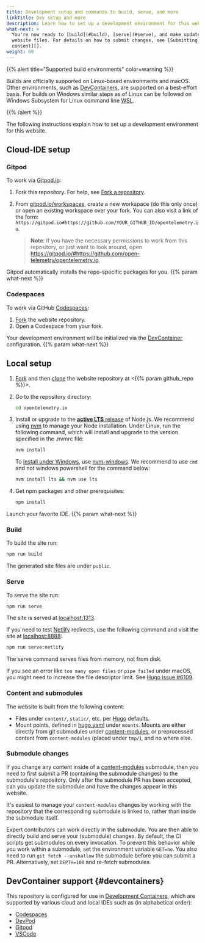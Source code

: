 ```yaml
---
title: Development setup and commands to build, serve, and more
linkTitle: Dev setup and more
description: Learn how to set up a development environment for this website.
what-next: >
  You're now ready to [build](#build), [serve](#serve), and make updates to
  website files. For details on how to submit changes, see [Submitting
  content][].
weight: 60
---
```


{{% alert title="Supported build environments" color=warning %}}

Builds are officially supported on Linux-based environments and macOS. Other
environments, such as [DevContainers](#devcontainers), are supported on a
best-effort basis. For builds on Windows similar steps as of Linux can be
followed on Windows Subsystem for Linux command line [WSL][windows-wsl].

{{% /alert %}}

The following instructions explain how to set up a development environment for
this website.

## Cloud-IDE setup

### Gitpod

To work via [Gitpod.io]:

1.  Fork this repository. For help, see [Fork a repository][fork].
2.  From [gitpod.io/workspaces], create a new workspace (do this only once) or
    open an existing workspace over your fork. You can also visit a link of the
    form:
    `https://gitpod.io#https://github.com/YOUR_GITHUB_ID/opentelemetry.io`.

    > **Note**: If you have the necessary permissions to work from this
    > repository, or just want to look around, open
    > <https://gitpod.io/#https://github.com/open-telemetry/opentelemetry.io>.

Gitpod automatically installs the repo-specific packages for you.
{{% param what-next %}}

### Codespaces

To work via GitHub [Codespaces]:

1. [Fork] the website repository.
2. Open a Codespace from your fork.

Your development environment will be initialized via the
[DevContainer](#devcontainers) configuration. {{% param what-next %}}

## Local setup

1.  [Fork] and then [clone] the website repository at
    <{{% param github_repo %}}>.
2.  Go to the repository directory:

    ```sh
    cd opentelemetry.io
    ```

3.  Install or upgrade to the [**active LTS** release][nodejs-rel] of Node.js.
    We recommend using [nvm] to manage your Node installation. Under Linux, run
    the following command, which will install and upgrade to the version
    specified in the .nvmrc file:

    ```sh
    nvm install
    ```

    To [install under Windows][nodejs-win], use [nvm-windows].
    We recommend to use `cmd` and not windows powershell for the command below:

    ```cmd
    nvm install lts && nvm use lts
    ```

5.  Get npm packages and other prerequisites:

    ```sh
    npm install
    ```

Launch your favorite IDE. {{% param what-next %}}

### Build

To build the site run:

```sh
npm run build
```

The generated site files are under `public`.

### Serve

To serve the site run:

```sh
npm run serve
```

The site is served at [localhost:1313].

If you need to test [Netlify] redirects, use the following command and visit the
site at [localhost:8888]:

```sh
npm run serve:netlify
```

The serve command serves files from memory, not from disk.

If you see an error like `too many open files` or `pipe failed` under macOS, you
might need to increase the file descriptor limit. See
[Hugo issue #6109](https://github.com/gohugoio/hugo/issues/6109).

### Content and submodules

The website is built from the following content:

- Files under `content/`, `static/`, etc. per [Hugo] defaults.
- Mount points, defined in [hugo.yaml] under `mounts`. Mounts are either
  directly from git submodules under [content-modules], or preprocessed content
  from `content-modules` (placed under `tmp/`), and no where else.

[hugo.yaml]:
  https://github.com/open-telemetry/opentelemetry.io/blob/main/hugo.yaml
[content-modules]:
  https://github.com/open-telemetry/opentelemetry.io/tree/main/content-modules

### Submodule changes

If you change any content inside of a [content-modules] submodule, then you need
to first submit a PR (containing the submodule changes) to the submodule's
repository. Only after the submodule PR has been accepted, can you update the
submodule and have the changes appear in this website.

It's easiest to manage your `content-modules` changes by working with the
repository that the corresponding submodule is linked to, rather than inside the
submodule itself.

Expert contributors can work directly in the submodule. You are then able to
directly build and serve your (submodule) changes. By default, the CI scripts
get submodules on every invocation. To prevent this behavior while you work
within a submodule, set the environment variable `GET=no`. You also need to run
`git fetch --unshallow` the submodule before you can submit a PR. Alternatively,
set `DEPTH=100` and re-fetch submodules.

## DevContainer support {#devcontainers}

This repository is configured for use in [Development
Containers][devcontainers], which are supported by various cloud and local IDEs
such as (in alphabetical order):

- [Codespaces][cs-devc]
- [DevPod](https://devpod.sh/docs/developing-in-workspaces/devcontainer-json)
- [Gitpod](https://www.gitpod.io/docs/flex/configuration/devcontainer/overview)
- [VSCode](https://code.visualstudio.com/docs/devcontainers/containers#_installation)

[clone]:
  https://docs.github.com/en/repositories/creating-and-managing-repositories/cloning-a-repository
[codespaces]: https://docs.github.com/en/codespaces
[cs-devc]:
  https://docs.github.com/en/codespaces/setting-up-your-project-for-codespaces/adding-a-dev-container-configuration/introduction-to-dev-containers#about-dev-containers
[devcontainers]: https://containers.dev/
[fork]: https://docs.github.com/en/get-started/quickstart/fork-a-repo
[gitpod.io]: https://gitpod.io
[gitpod.io/workspaces]: https://gitpod.io/workspaces
[hugo]: https://gohugo.io
[localhost:1313]: http://localhost:1313
[localhost:8888]: http://localhost:8888
[netlify]: https://netlify.com
[nodejs-rel]: https://nodejs.org/en/about/previous-releases
[nodejs-win]:
  https://docs.microsoft.com/en-us/windows/dev-environment/javascript/nodejs-on-windows
[nvm]:
  https://github.com/nvm-sh/nvm/blob/master/README.md#installing-and-updating
[nvm-windows]: https://github.com/coreybutler/nvm-windows
[windows-wsl]: https://learn.microsoft.com/en-us/windows/wsl/install

<!-- markdownlint-disable link-image-reference-definitions -->

[Submitting content]: ../pull-requests/
